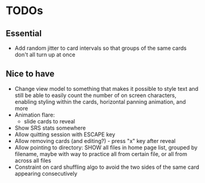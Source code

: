 # TODOs

## Essential

- Add random jitter to card intervals so that groups of the same cards don't all turn up at once

## Nice to have

- Change view model to something that makes it possible to style text and still be able to easily count the number of on screen characters, enabling styling within the cards, horizontal panning animation, and more
- Animation flare:
  - slide cards to reveal
- Show SRS stats somewhere
- Allow quitting session with ESCAPE key
- Allow removing cards (and editing?) - press "x" key after reveal
- Allow pointing to directory: SHOW all files in home page list, grouped by filename, maybe with way to practice all from certain file, or all from across all files
- Constraint on card shuffling algo to avoid the two sides of the same card appearing consecutively
